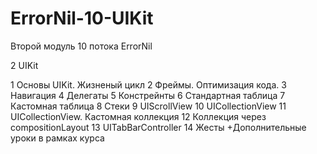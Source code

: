 # ErrorNil-10-UIKit
Второй модуль 10 потока ErrorNil

2 UIKit

1 Основы UIKit. Жизненый цикл
2 Фреймы. Оптимизация кода.
3 Навигация
4 Делегаты
5 Констрейнты
6 Стандартная таблица
7 Кастомная таблица
8 Стеки
9 UIScrollView
10 UICollectionView
11 UICollectionView. Кастомная коллекция
12 Коллекция через compositionLayout
13 UITabBarController
14 Жесты
+Дополнительные уроки в рамках курса

